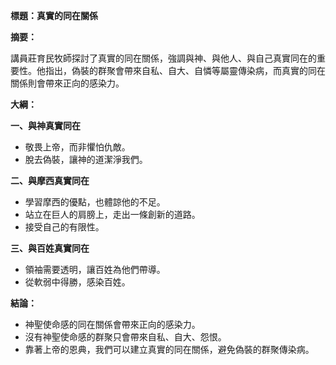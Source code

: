 **標題：真實的同在關係**

**摘要：**

講員莊育民牧師探討了真實的同在關係，強調與神、與他人、與自己真實同在的重要性。他指出，偽裝的群聚會帶來自私、自大、自憐等屬靈傳染病，而真實的同在關係則會帶來正向的感染力。

**大綱：**

**一、與神真實同在**

* 敬畏上帝，而非懼怕仇敵。
* 脫去偽裝，讓神的道潔淨我們。

**二、與摩西真實同在**

* 學習摩西的優點，也體諒他的不足。
* 站立在巨人的肩膀上，走出一條創新的道路。
* 接受自己的有限性。

**三、與百姓真實同在**

* 領袖需要透明，讓百姓為他們帶導。
* 從軟弱中得勝，感染百姓。

**結論：**

* 神聖使命感的同在關係會帶來正向的感染力。
* 沒有神聖使命感的群聚只會帶來自私、自大、怨恨。
* 靠著上帝的恩典，我們可以建立真實的同在關係，避免偽裝的群聚傳染病。